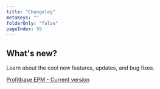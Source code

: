 ```yaml
---
title: "Changelog"
metaKeys: ""
folderOnly: "false"
pageIndex: 99
---
```

## What's new?
Learn about the cool new features, updates, and bug fixes.

[Profitbase EPM - Current version](/changelog/EPM-current)



